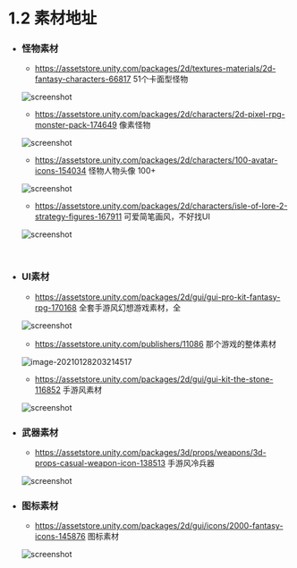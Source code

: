 # 1.2 素材地址

- ### 怪物素材

  - https://assetstore.unity.com/packages/2d/textures-materials/2d-fantasy-characters-66817  51个卡面型怪物

  ![screenshot](https://i.loli.net/2021/01/28/3l71Xt9uUdnxzcZ.jpg)

  

  

  - https://assetstore.unity.com/packages/2d/characters/2d-pixel-rpg-monster-pack-174649    像素怪物

  ![screenshot](https://i.loli.net/2021/01/28/7nKmGyg6xIZ2WpX.jpg)

  

  

  - https://assetstore.unity.com/packages/2d/characters/100-avatar-icons-154034 怪物人物头像 100+

  ![screenshot](https://i.loli.net/2021/01/28/TdcmLrnJM9gSwoU.jpg)

  

  

  - https://assetstore.unity.com/packages/2d/characters/isle-of-lore-2-strategy-figures-167911  可爱简笔画风，不好找UI

  ![screenshot](https://i.loli.net/2021/01/28/Xv7xWlcwKOJVe8o.jpg)



​      



- ### UI素材

  - https://assetstore.unity.com/packages/2d/gui/gui-pro-kit-fantasy-rpg-170168  全套手游风幻想游戏素材，全

  ![screenshot](https://i.loli.net/2021/01/28/bhUXpjBT9v48LJo.jpg)

  

  

  - https://assetstore.unity.com/publishers/11086  那个游戏的整体素材

  ![image-20210128203214517](https://i.loli.net/2021/01/28/vYTUC8FqSg3j4dO.png)

  

  

  - https://assetstore.unity.com/packages/2d/gui/gui-kit-the-stone-116852   手游风素材

  ![screenshot](https://i.loli.net/2021/01/28/RSm6fDtviQOpEuL.jpg)





- ### 武器素材

  - https://assetstore.unity.com/packages/3d/props/weapons/3d-props-casual-weapon-icon-138513  手游风冷兵器

  ![screenshot](https://i.loli.net/2021/01/28/JbRWxhQvySqDCdI.jpg)





- ### 图标素材

  - https://assetstore.unity.com/packages/2d/gui/icons/2000-fantasy-icons-145876  图标素材

  ![screenshot](https://i.loli.net/2021/01/28/mA2dWK1VZr43hYT.jpg)





